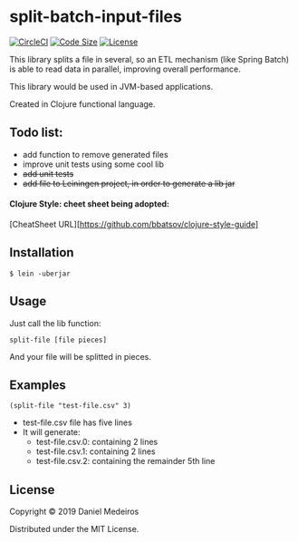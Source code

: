 # split-batch-input-files

[![CircleCI](https://img.shields.io/circleci/build/github/medeiros/split-batch-input-files/master)](https://circleci.com/gh/medeiros/split-batch-input-files) 
[![Code Size](https://img.shields.io/github/languages/code-size/medeiros/split-batch-input-files)](https://img.shields.io/github/languages/code-size/medeiros/split-batch-input-files)
[![License](https://img.shields.io/github/license/medeiros/split-batch-input-files)](https://img.shields.io/github/license/medeiros/split-batch-input-files)

This library splits a file in several, so an ETL mechanism (like Spring 
Batch) is able to read data in parallel, improving overall performance.

This library would be used in JVM-based applications.

Created in Clojure functional language.

## Todo list:

- add function to remove generated files
- improve unit tests using some cool lib
- ~~add unit tests~~
- ~~add file to Leiningen project, in order to generate a lib jar~~


#### Clojure Style: cheet sheet being adopted:

[CheatSheet URL][https://github.com/bbatsov/clojure-style-guide]

## Installation

    $ lein -uberjar

## Usage

Just call the lib function:

    split-file [file pieces]

And your file will be splitted in pieces.

## Examples

    (split-file "test-file.csv" 3)

- test-file.csv file has five lines
- It will generate:
    - test-file.csv.0: containing 2 lines
    - test-file.csv.1: containing 2 lines
    - test-file.csv.2: containing the remainder 5th line

## License

Copyright © 2019 Daniel Medeiros

Distributed under the MIT License.

